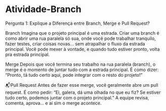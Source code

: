 # Atividade-Branch
Pergunta 1: Explique a Diferença entre Branch, Merge e Pull Request?

 Branch
Imagina que o projeto principal é uma estrada. Criar uma branch é como abrir uma rua paralela só sua, onde você pode trabalhar tranquilo, fazer testes, criar coisas novas… sem atrapalhar o fluxo da estrada principal. Você pode mexer à vontade, e quando tudo estiver pronto, volta pra estrada principal.

 Merge
Depois que você termina seu trabalho na rua paralela (branch), o merge é o momento de juntar tudo com a estrada principal. É como dizer: “Pronto, tá tudo certo aqui, pode integrar com o resto do projeto!”

📬Pull Request
Antes de fazer esse merge, você geralmente abre um pull request. É como pedir: “Ei, galera, dá uma olhada no que eu fiz? Se estiver tudo certo, podemos juntar com o projeto principal.” A equipe revisa, comenta, aprova… e aí sim o merge acontece.
